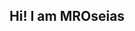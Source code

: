 ## Hi! I am MROseias

<!--
**MROseias/MROseias** is a ✨ _special_ ✨ repository because its `README.md` (this file) appears on your GitHub profile.

Here are some ideas to get you started:

- 🔭 Data Analysis and Embedded Systems Developer
- 🌱 Strengthen my programming skills: Python, C/C++, C# and Linux

[![Anurag's GitHub stats](https://github-readme-stats.vercel.app/api?username=MROseias)](https://github.com/anuraghazra/github-readme-stats)
